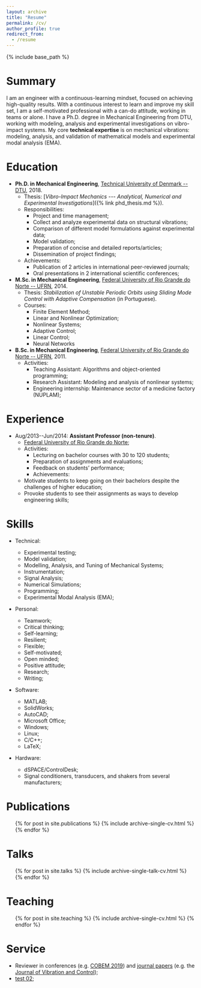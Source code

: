 ```yaml
---
layout: archive
title: "Resume"
permalink: /cv/
author_profile: true
redirect_from:
  - /resume
---
```


{% include base_path %}

Summary
======
I am an engineer with a continuous-learning mindset, focused on achieving high-quality results. With a continuous interest to learn and improve my skill set, I am a self-motivated professional with a can-do attitude, working in teams or alone. I have a Ph.D. degree in Mechanical Engineering from DTU, working with modeling, analysis and experimental investigations on vibro-impact systems.
My core **technical expertise** is on mechanical vibrations: modeling, analysis, and validation of mathematical models and experimental modal analysis (EMA).

Education
======
* **Ph.D. in Mechanical Engineering**, [Technical University of Denmark -- DTU](http://www.mek.dtu.dk/english), 2018.
	* Thesis: [_Vibro-Impact Mechanics --- Analytical, Numerical and Experimental Investigations_]({% link phd_thesis.md %}).
	* Responsibilities:
		* Project and time management;
		* Collect and analyze experimental data on structural vibrations;
		* Comparison of different model formulations against experimental data;
		* Model validation;
		* Preparation of concise and detailed reports/articles;
		* Dissemination of project findings;
	* Achievements:
		* Publication of 2 articles in international peer-reviewed journals;
		* Oral presentations in 2 international scientific conferences;
* **M.Sc. in Mechanical Engineering**, [Federal University of Rio Grande do Norte -- UFRN](https://www.ufrn.br/en), 2014.
	* Thesis: _Stabilization of Unstable Periodic Orbits using Sliding Mode Control with Adaptive Compensation_ (in Portuguese).
	* Courses:
		* Finite Element Method;
		* Linear and Nonlinear Optimization;
		* Nonlinear Systems;
		* Adaptive Control;
		* Linear Control;
		* Neural Networks
* **B.Sc. in Mechanical Engineering**, [Federal University of Rio Grande do Norte -- UFRN](https://www.ufrn.br/en), 2011.
	* Activities:
		* Teaching Assistant: Algorithms and object-oriented programming;
		* Research Assistant: Modeling and analysis of nonlinear systems;
		* Engineering internship: Maintenance sector of a medicine factory (NUPLAM);

Experience
======
* Aug/2013--Jun/2014: **Assistant Professor (non-tenure)**.
	* [Federal University of Rio Grande do Norte](http://www.ufrn.br/en);
	* Activities:
		* Lecturing on bachelor courses with 30 to 120 students;
		* Preparation of assignments and evaluations;
		* Feedback on students’ performance;
		* Achievements:
	* Motivate students to keep going on their bachelors despite the challenges of higher education;
	* Provoke students to see their assignments as ways to develop engineering skills;
  
Skills
======
* Technical:
	* Experimental testing;
	* Model validation;
	* Modelling, Analysis, and Tuning of Mechanical Systems;
	* Instrumentation;
	* Signal Analysis;
	* Numerical Simulations;
	* Programming;
	* Experimental Modal Analysis (EMA);

* Personal:
	* Teamwork;
	* Critical thinking;
	* Self-learning;
	* Resilient;
	* Flexible;
	* Self-motivated;
	* Open minded;
	* Positive attitude;
	* Research;
	* Writing;

* Software:
	* MATLAB;
	* SolidWorks;
	* AutoCAD;
	* Microsoft Office;
	* Windows;
	* Linux;
	* C/C++;
	* LaTeX;

* Hardware:
	* dSPACE/ControlDesk;
	* Signal conditioners, transducers, and shakers from several manufacturers;

Publications
======
  <ul>{% for post in site.publications %}
    {% include archive-single-cv.html %}
  {% endfor %}</ul>
  
Talks
======
  <ul>{% for post in site.talks %}
    {% include archive-single-talk-cv.html %}
  {% endfor %}</ul>
  
Teaching
======
  <ul>{% for post in site.teaching %}
    {% include archive-single-cv.html %}
  {% endfor %}</ul>
  
Service
======
* Reviewer in conferences (e.g. [COBEM 2019](https://eventos.abcm.org.br/cobem2019/)) and [journal papers](https://www.publons.com/a/1476057/) (e.g. the [Journal of Vibration and Control](http://jvc.sagepub.com/));
* [test 02]({{site.author.publons}});
